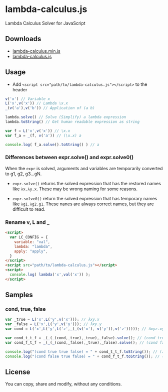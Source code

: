 # lambda-calculus.js

Lambda Calculus Solver for JavaScript

## Downloads

- [lambda-calculus.min.js](https://raw.githubusercontent.com/atmarksharp/lambda-calculus-js/master/lambda-calculus.min.js)
- [lambda-calculus.js](https://raw.githubusercontent.com/atmarksharp/lambda-calculus-js/master/lambda-calculus.js)

## Usage

- Add `<script src="path/to/lambda-calculus.js"></script>` to the header

```javascript
v('x') // Variable x
L('x',v('x')) // Lambda \x.x
_(v('a'),v('b')) // Application of (a b)

lambda.solve() // Solve (Simplify) a lambda expression
lambda.toString() // Get human readable expression as string

var f = L('x',v('x')) // \x.x
var f_a = _(f, v('a')) // (\x.x) a

console.log( f_a.solve().toString() ) // a
```

### Differences between expr.solve() and expr.solve0()

When the `expr` is solved, arguments and variables are temporarily converted to g1, g2, g3...gN.

- `expr.solve()` returns the solved expression that has the restored names like `λx.λy.x`. These may be wrong naming for some reasons.

- `expr.solve0()` return the solved expression that has temporary names like `λg1.λg2.g1`. These nanes are always correct names, but they are difficult to read.

### Rename v, L and _

```html
<script>
  var LC_CONFIG = {
    variable: "val",
    lambda: "lambda",
    apply: "apply",
  }
</script>
<script src="path/to/lambda-calculus.js"></script>
<script>
  console.log( lambda('x',val('x')) );
</script>
```

## Samples

### cond, true, false

```javascript
var _true = L('x',L('y',v('x'))); // λxy.x
var _false = L('x',L('y',v('y'))); // λxy.y
var cond = L('x',L('y',L('z',_(_(v('x'), v('y')),v('z'))))); // λxyz.xyz

var cond_t_t_f = _(_(_(cond,_true),_true),_false).solve(); // (cond true true false)
var cond_f_t_f = _(_(_(cond,_false),_true),_false).solve(); // (cond false true false)

console.log("(cond true true false) = " + cond_t_t_f.toString()); // (λx.(λy.x))
console.log("(cond false true false) = " + cond_f_t_f.toString()); // (λx.(λy.y))
```

## License

You can copy, share and modify, without any conditions.